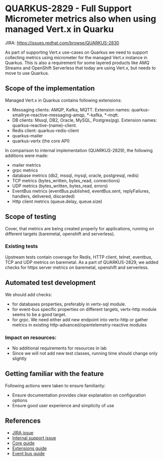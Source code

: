 # QUARKUS-2829 - Full Support Micrometer metrics also when using managed Vert.x in Quarku

JIRA: https://issues.redhat.com/browse/QUARKUS-2830

As part of supporting Vert.x use-cases on Quarkus we need to support collecting metrics using micrometer for the managed Vert.x instance in Quarkus. This is also a requirement for some layered products like AMQ Streams and OpenShift Serverless that today are using Vert.x, but needs to move to use Quarkus.

## Scope  of the implementation
Managed Vert.x in Quarkus contains following extensions:
- Messaging clients:
  AMQP, Kafka, MQTT. Extension names: quarkus-smallrye-reactive-messaging-amqp, *-kafka, *-mqtt.
- DB clients: Mssql, DB2, Oracle, MySQL, Postgres(pg). Extension names: quarkus-reactive-(name)-client.
- Redis client: quarkus-redis-client
- quarkus-mailer
- quarkus-vertx (the core API)

In comparison to internal implementation (QUARKUS-2829), the following additions were made:
- mailer metrics
- grpc metrics
- database metrics (db2, mssql, mysql, oracle, postgresql, redis)
- TCP metrics (bytes_written, bytes_read, connections)
- UDP metrics (bytes_written, bytes_read, errors)
- EventBus metrics (eventBus.published, eventBus.sent, replyFailures, handlers, delivered, discarded)
- Http client metrics (queue.delay, queue.size)

## Scope of testing
Cover, that metrics are being created properly for applications, running on different targets (baremetal, openshift and serverless).

### Existing tests
Upstream tests contain coverage for Redis, HTTP client, telnet, eventbus, TCP and UDP metrics on baremetal.
As a part of QUARKUS-2829, we added checks for https server metrics on baremetal, openshift and serverless.

## Automated test development
We should add checks:
- for databases properties, preferably in vertx-sql module.
- for event-bus specific properties on different targets, vertx-http module seems to be a good target.
- for grpc. We need either add new endpoint into vertx-http or gather metrics in existing http-advanced/opentelemetry-reactive modules

### Impact on resources:

- No additional requirements for resources in lab
- Since we will not add new test classes, running time should change only slightly

## Getting familiar with the feature

Following actions were taken to ensure familiarity:
- Ensure documentation provides clear explanation on configuration options
- Ensure good user experience and simplicity of use


## References
- [JIRA issue](https://issues.redhat.com/browse/QUARKUS-2830)
- [Internal support issue](https://issues.redhat.com/browse/QUARKUS-2829)
- [Core guide](https://quarkus.io/guides/vertx)
- [Extensions guide](https://quarkus.io/guides/vertx-reference )
- [Event bus guide](https://quarkus.io/guides/reactive-event-bus)
